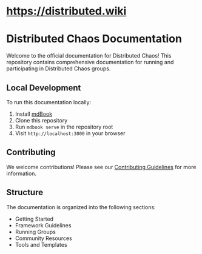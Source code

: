 # https://distributed.wiki
# Distributed Chaos Documentation

Welcome to the official documentation for Distributed Chaos! This repository contains comprehensive documentation for running and participating in Distributed Chaos groups.

## Local Development

To run this documentation locally:

1. Install [mdBook](https://rust-lang.github.io/mdBook/guide/installation.html)
2. Clone this repository
3. Run `mdbook serve` in the repository root
4. Visit `http://localhost:3000` in your browser

## Contributing

We welcome contributions! Please see our [Contributing Guidelines](CONTRIBUTING.md) for more information.

## Structure

The documentation is organized into the following sections:

- Getting Started
- Framework Guidelines
- Running Groups
- Community Resources
- Tools and Templates
